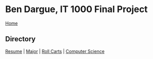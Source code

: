 # **Ben Dargue, IT 1000 Final Project**
[Home](https://github.com/keysor/ITFinal/blob/main/README.md)
## Directory
[Resume](https://github.com/keysor/ITFinal/blob/main/Resume.md) | [Major](https://github.com/keysor/ITFinal/blob/main/Major.md) | [Roll Carts](https://github.com/keysor/ITFinal/blob/main/Roll%20Carts.md) | [Computer Science](https://github.com/keysor/ITFinal/blob/main/Computer%20Science.md)
